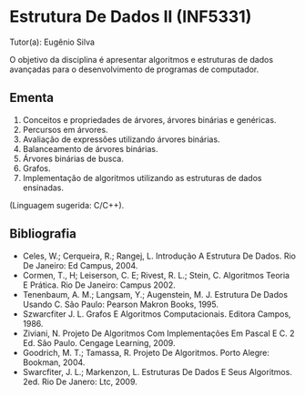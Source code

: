 # Estrutura De Dados II (INF5331)

Tutor(a): Eugênio Silva

O objetivo da disciplina é apresentar algoritmos e estruturas de dados avançadas para o desenvolvimento de programas de computador.

## Ementa

1. Conceitos e propriedades de árvores, árvores binárias e genéricas.
2. Percursos em árvores.
3. Avaliação de expressões utilizando árvores binárias.
4. Balanceamento de árvores binárias.
5. Árvores binárias de busca.
6. Grafos.
7. Implementação de algoritmos utilizando as estruturas de dados ensinadas.

(Linguagem sugerida: C/C++).

## Bibliografia

- Celes, W.; Cerqueira, R.; Rangej, L. Introdução A Estrutura De Dados. Rio De Janeiro: Ed Campus, 2004.
- Cormen, T., H; Leiserson, C. E; Rivest, R. L.; Stein, C. Algoritmos Teoria E Prática. Rio De Janeiro: Campus 2002.
- Tenenbaum, A. M.; Langsam, Y.; Augenstein, M. J. Estrutura De Dados Usando C. São Paulo: Pearson Makron Books, 1995.
- Szwarcfiter J. L. Grafos E Algoritmos Computacionais. Editora Campos, 1986.
- Ziviani, N. Projeto De Algoritmos Com Implementações Em Pascal E C. 2 Ed. São Paulo. Cengage Learning, 2009.
- Goodrich, M. T.; Tamassa, R. Projeto De Algoritmos. Porto Alegre: Bookman, 2004.
- Swarcfiter, J. L.; Markenzon, L. Estruturas De Dados E Seus Algoritmos. 2ed. Rio De Janero: Ltc, 2009.

